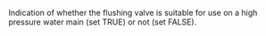 ﻿Indication of whether the flushing valve is suitable for use on a high pressure water main (set TRUE) or not (set FALSE).